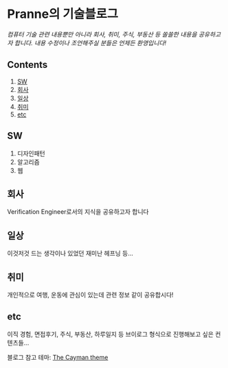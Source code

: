 # Pranne의 기술블로그

*컴퓨터 기술 관련 내용뿐만 아니라 회사, 취미, 주식, 부동산 등 쏠쏠한 내용을 공유하고자 합니다. 내용 수정이나 조언해주실 분들은 언제든 환영입니다!*

## Contents
1. [SW](##SW)
2. [회사](##회사)
3. [일상](##일상)
4. [취미](##취미)
5. [etc](##etc)

## SW

1. 디자인패턴
2. 알고리즘
3. 웹

## 회사

Verification Engineer로서의 지식을 공유하고자 합니다

## 일상

이것저것 드는 생각이나 있었던 재미난 헤프닝 등...

## 취미

개인적으로 여행, 운동에 관심이 있는데 관련 정보 같이 공유합시다!

## etc

이직 경험, 면접후기, 주식, 부동산, 하루일지 등 브이로그 형식으로 진행해보고 싶은 컨텐츠들...

블로그 참고 테마: [The Cayman theme](https://github.com/AnneMayor/annemayor.github.io/tree/github-pages_designPattern#usage)